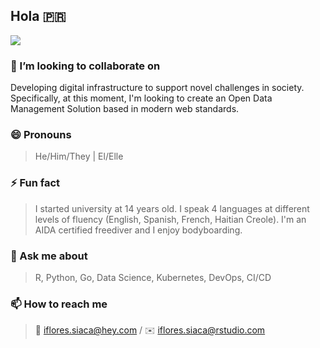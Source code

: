 ## Hola 🇵🇷
<!--
**ian-flores/ian-flores** is a ✨ _special_ ✨ repository because its `README.md` (this file) appears on your GitHub profile.
-->

<!--

<p align="center">
  <img src="https://raw.githubusercontent.com/ian-flores/ian-flores/master/ian_hero.png" height="325" width="750">
</p>
<hr>
-->

<img margin-left="auto" margin-right="auto" display="block" src="https://github-readme-stats.vercel.app/api?username=ian-flores&theme=aura_dark&show_icons=true" />

### 👯 I’m looking to collaborate on

Developing digital infrastructure to support novel challenges in society. Specifically, at this moment, I'm looking to create an Open Data Management Solution based in modern web standards.

<!--
### 🤔 I’m looking for help with ...
-->

### 😄 Pronouns

> He/Him/They | El/Elle

### ⚡ Fun fact

> I started university at 14 years old. I speak 4 languages at different levels of fluency (English, Spanish, French, Haitian Creole). I'm an AIDA certified freediver and I enjoy bodyboarding. 

### 💬 Ask me about

> R, Python, Go, Data Science, Kubernetes, DevOps, CI/CD

### 📫 How to reach me

> 🔏 iflores.siaca@hey.com / ✉️ iflores.siaca@rstudio.com 
